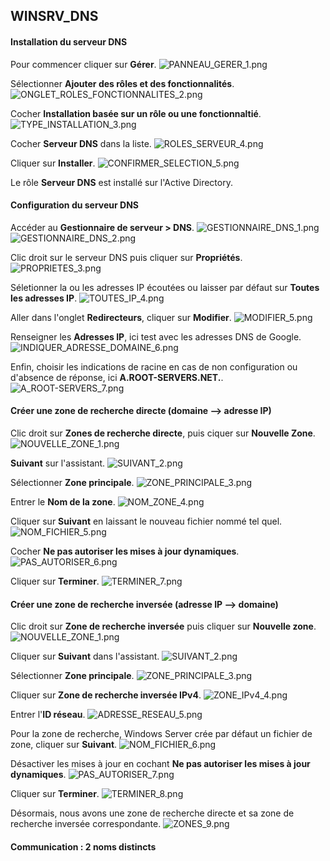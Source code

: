 ## WINSRV_DNS

#### Installation du serveur DNS

Pour commencer cliquer sur **Gérer**.
![PANNEAU_GERER_1.png](https://github.com/Skchaper/DNS_WINSRV/blob/main/Screens/PANNEAU_GERER_1.png)

Sélectionner **Ajouter des rôles et des fonctionnalités**.
![ONGLET_ROLES_FONCTIONNALITES_2.png](https://github.com/Skchaper/DNS_WINSRV/blob/main/Screens/ONGLET_ROLES_FONCTIONNALITES_2.png)

Cocher **Installation basée sur un rôle ou une fonctionnaltié**.
![TYPE_INSTALLATION_3.png](https://github.com/Skchaper/DNS_WINSRV/blob/main/Screens/TYPE_INSTALLATION_3.png)

Cocher **Serveur DNS** dans la liste.
![ROLES_SERVEUR_4.png](https://github.com/Skchaper/DNS_WINSRV/blob/main/Screens/ROLES_SERVEUR_4.png)

Cliquer sur **Installer**.
![CONFIRMER_SELECTION_5.png](https://github.com/Skchaper/DNS_WINSRV/blob/main/Screens/CONFIRMER_SELECTION_5.png)

Le rôle **Serveur DNS** est installé sur l'Active Directory.

#### Configuration du serveur DNS

Accéder au **Gestionnaire de serveur > DNS**.
![GESTIONNAIRE_DNS_1.png](https://github.com/Skchaper/DNS_WINSRV/blob/main/Screens/ScreensConfig/GESTIONNAIRE_DNS_1.png)
![GESTIONNAIRE_DNS_2.png](https://github.com/Skchaper/DNS_WINSRV/blob/main/Screens/ScreensConfig/GESTIONNAIRE_DNS_2.png)

Clic droit sur le serveur DNS puis cliquer sur **Propriétés**.
![PROPRIETES_3.png](https://github.com/Skchaper/DNS_WINSRV/blob/main/Screens/ScreensConfig/PROPRIETES_3.png)

Séletionner la ou les adresses IP écoutées ou laisser par défaut sur **Toutes les adresses IP**.
![TOUTES_IP_4.png](https://github.com/Skchaper/DNS_WINSRV/blob/main/Screens/ScreensConfig/TOUTES_IP_4.png)

Aller dans l'onglet **Redirecteurs**, cliquer sur **Modifier**.
![MODIFIER_5.png](https://github.com/Skchaper/DNS_WINSRV/blob/main/Screens/ScreensConfig/MODIFIER_5.png)

Renseigner les **Adresses IP**, ici test avec les adresses DNS de Google.
![INDIQUER_ADRESSE_DOMAINE_6.png](https://github.com/Skchaper/DNS_WINSRV/blob/main/Screens/ScreensConfig/INDIQUER_ADRESSE_DOMAINE_6.png)

Enfin, choisir les indications de racine en cas de non configuration ou d'absence de réponse, ici **A.ROOT-SERVERS.NET.**.
![A_ROOT-SERVERS_7.png](https://github.com/Skchaper/DNS_WINSRV/blob/main/Screens/ScreensConfig/A_ROOT-SERVERS_7.png)

#### Créer une zone de recherche directe (domaine --> adresse IP)

Clic droit sur **Zones de recherche directe**, puis ciquer sur **Nouvelle Zone**.
![NOUVELLE_ZONE_1.png](https://github.com/Skchaper/DNS_WINSRV/blob/main/Screens/ScreensZones/ScreensZoneDirecte/NOUVELLE_ZONE_1.png)

**Suivant** sur l'assistant.
![SUIVANT_2.png](https://github.com/Skchaper/DNS_WINSRV/blob/main/Screens/ScreensZones/ScreensZoneDirecte/SUIVANT_2.png)

Sélectionner **Zone principale**.
![ZONE_PRINCIPALE_3.png](https://github.com/Skchaper/DNS_WINSRV/blob/main/Screens/ScreensZones/ScreensZoneDirecte/ZONE_PRINCIPALE_3.png)

Entrer le **Nom de la zone**.
![NOM_ZONE_4.png](https://github.com/Skchaper/DNS_WINSRV/blob/main/Screens/ScreensZones/ScreensZoneDirecte/NOM_ZONE_4.png)

Cliquer sur **Suivant** en laissant le nouveau fichier nommé tel quel.
![NOM_FICHIER_5.png](https://github.com/Skchaper/DNS_WINSRV/blob/main/Screens/ScreensZones/ScreensZoneDirecte/NOM_FICHIER_5.png)

Cocher **Ne pas autoriser les mises à jour dynamiques**.
![PAS_AUTORISER_6.png](https://github.com/Skchaper/DNS_WINSRV/blob/main/Screens/ScreensZones/ScreensZoneDirecte/PAS_AUTORISER_6.png)

Cliquer sur **Terminer**.
![TERMINER_7.png](https://github.com/Skchaper/DNS_WINSRV/blob/main/Screens/ScreensZones/ScreensZoneDirecte/TERMINER_7.png)

#### Créer une zone de recherche inversée (adresse IP --> domaine)

Clic droit sur **Zone de recherche inversée** puis cliquer sur **Nouvelle zone**.
![NOUVELLE_ZONE_1.png](https://github.com/Skchaper/DNS_WINSRV/blob/main/Screens/ScreensZones/ScreensZoneInvers%C3%A9e/NOUVELLE_ZONE_1.png)

Cliquer sur **Suivant** dans l'assistant.
![SUIVANT_2.png](https://github.com/Skchaper/DNS_WINSRV/blob/main/Screens/ScreensZones/ScreensZoneInvers%C3%A9e/SUIVANT_2.png)

Sélectionner **Zone principale**.
![ZONE_PRINCIPALE_3.png](https://github.com/Skchaper/DNS_WINSRV/blob/main/Screens/ScreensZones/ScreensZoneInvers%C3%A9e/ZONE_PRINCIPALE_3.png)

Cliquer sur **Zone de recherche inversée IPv4**.
![ZONE_IPv4_4.png](https://github.com/Skchaper/DNS_WINSRV/blob/main/Screens/ScreensZones/ScreensZoneInvers%C3%A9e/ZONE_IPv4_4.png)

Entrer l'**ID réseau**.
![ADRESSE_RESEAU_5.png](https://github.com/Skchaper/DNS_WINSRV/blob/main/Screens/ScreensZones/ScreensZoneInvers%C3%A9e/ADRESSE_RESEAU_5.png)

Pour la zone de recherche, Windows Server crée par défaut un fichier de zone, cliquer sur **Suivant**.
![NOM_FICHIER_6.png](https://github.com/Skchaper/DNS_WINSRV/blob/main/Screens/ScreensZones/ScreensZoneInvers%C3%A9e/NOM_FICHIER_6.png)

Désactiver les mises à jour en cochant **Ne pas autoriser les mises à jour dynamiques**.
![PAS_AUTORISER_7.png](https://github.com/Skchaper/DNS_WINSRV/blob/main/Screens/ScreensZones/ScreensZoneInvers%C3%A9e/PAS_AUTORISER_7.png)

Cliquer sur **Terminer**.
![TERMINER_8.png](https://github.com/Skchaper/DNS_WINSRV/blob/main/Screens/ScreensZones/ScreensZoneInvers%C3%A9e/TERMINER_8.png)

Désormais, nous avons une zone de recherche directe et sa zone de recherche inversée correspondante.
![ZONES_9.png](https://github.com/Skchaper/DNS_WINSRV/blob/main/Screens/ScreensZones/ScreensZoneInvers%C3%A9e/ZONES_9.png)

#### Communication : 2 noms distincts
